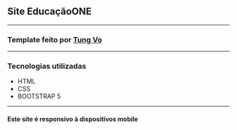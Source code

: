 <h2>Site EducaçãoONE</h2>
<hr>
<h3>Template feito por <a href="https://www.behance.net/vctung" target="_blank">Tung Vo</a></h3>
<hr>
<h3>Tecnologias utilizadas</h3>
<ul>
<li>HTML</li>
<li>CSS</li>
<li>BOOTSTRAP 5</li>
</ul>
<hr>
<h4>Este site é responsivo à dispositivos mobile</h4>
